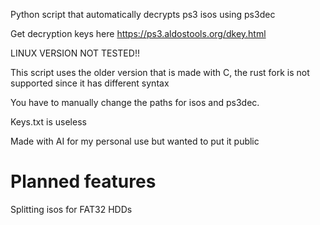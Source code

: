 Python script that automatically decrypts ps3 isos using ps3dec


Get decryption keys here https://ps3.aldostools.org/dkey.html

LINUX VERSION NOT TESTED!!

This script uses the older version that is made with C, the rust fork is not supported since it has different syntax

You have to manually change the paths for isos and ps3dec.

Keys.txt is useless

Made with AI for my personal use but wanted to put it public

# Planned features
Splitting isos for FAT32 HDDs
